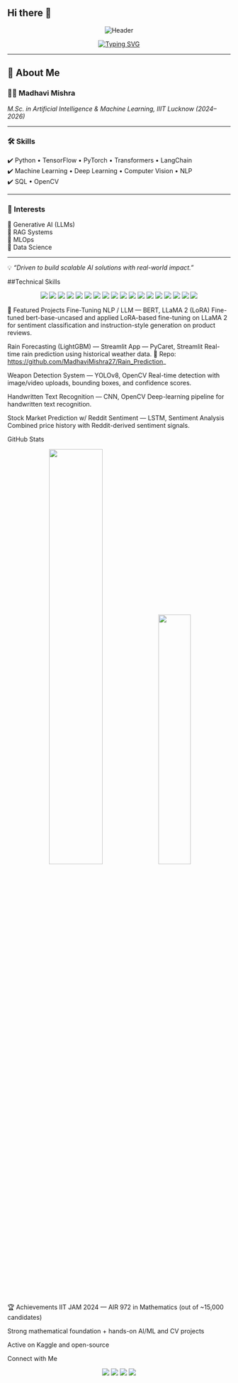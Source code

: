 ## Hi there 👋

<div align="center">

![Header](https://capsule-render.vercel.app/api?type=waving&color=0:1a2a6c,50:b21f1f,100:fdbb2d&height=200&section=header&text=Hi,%20I'm%20Madhavi%20Mishra!%20👋&fontSize=45&fontColor=ffffff&animation=fadeIn&fontAlignY=35)

[![Typing SVG](https://readme-typing-svg.demolab.com?font=JetBrains+Mono&weight=600&size=26&duration=3000&pause=1000&color=F5F5F5&center=true&vCenter=true&width=900&lines=M.Sc.+AI+ML+Candidate+%40+IIIT+Lucknow;Generative+AI+%7C+LangChain+%7C+LLMs+%7C+RAG;Machine+Learning+%26+Deep+Learning+Specialist;Computer+Vision+%26+NLP+Developer;Passionate+about+MLOps+%26+Data+Science;Always+Learning+and+Innovating)](https://git.io/typing-svg)

</div>

---

## 🚀 About Me  

### 👩‍💻 Madhavi Mishra  
*M.Sc. in Artificial Intelligence & Machine Learning, IIIT Lucknow (2024–2026)*  

---

### 🛠 Skills  
✔️ Python • TensorFlow • PyTorch • Transformers • LangChain  
✔️ Machine Learning • Deep Learning • Computer Vision • NLP  
✔️ SQL • OpenCV  

---

### 🎯 Interests  
🔹 Generative AI (LLMs)  
🔹 RAG Systems  
🔹 MLOps  
🔹 Data Science  

---

💡 *“Driven to build scalable AI solutions with real-world impact.”*


##Technical Skills
<p align="center"> <!-- Programming Languages --> <img src="https://img.shields.io/badge/Python-3776AB?style=for-the-badge&logo=python&logoColor=white" /> <img src="https://img.shields.io/badge/SQL-003B57?style=for-the-badge&logo=postgresql&logoColor=white" /> <img src="https://img.shields.io/badge/C-00599C?style=for-the-badge&logo=c&logoColor=white" /> <!-- AI/ML --> <img src="https://img.shields.io/badge/TensorFlow-FF6F00?style=for-the-badge&logo=tensorflow&logoColor=white" /> <img src="https://img.shields.io/badge/PyTorch-EE4C2C?style=for-the-badge&logo=pytorch&logoColor=white" /> <img src="https://img.shields.io/badge/Transformers-FFD21E?style=for-the-badge&logo=huggingface&logoColor=black" /> <img src="https://img.shields.io/badge/LangChain-121D33?style=for-the-badge&logo=chainlink&logoColor=white" /> <img src="https://img.shields.io/badge/Computer_Vision-5C3EE8?style=for-the-badge&logo=opencv&logoColor=white" /> <img src="https://img.shields.io/badge/NLP-6C63FF?style=for-the-badge&logo=apache%20spark&logoColor=white" /> <!-- Tools & Platforms -->  <img src="https://img.shields.io/badge/Google%20Colab-F9AB00?style=for-the-badge&logo=googlecolab&logoColor=white" /> <img src="https://img.shields.io/badge/Streamlit-FF4B4B?style=for-the-badge&logo=streamlit&logoColor=white" /> <img src="https://img.shields.io/badge/OpenCV-27338E?style=for-the-badge&logo=opencv&logoColor=white" /> <img src="https://img.shields.io/badge/ML-11557C?style=for-the-badge&logo=plotly&logoColor=white" /> <img src="https://img.shields.io/badge/DL-4B8BBE?style=for-the-badge&logo=python&logoColor=white" /> <img src="https://img.shields.io/badge/Git%20%26%20GitHub-181717?style=for-the-badge&logo=github&logoColor=white" /> <!-- Core Foundations --> <img src="https://img.shields.io/badge/Linear_Algebra-8E44AD?style=for-the-badge" /> <img src="https://img.shields.io/badge/Statistics-2E8B57?style=for-the-badge" /> <img src="https://img.shields.io/badge/DSA-0288D1?style=for-the-badge&logo=thealgorithms&logoColor=white" /> </p>

📂 Featured Projects
Fine-Tuning NLP / LLM — BERT, LLaMA 2 (LoRA)
Fine-tuned bert-base-uncased and applied LoRA-based fine-tuning on LLaMA 2 for sentiment classification and instruction-style generation on product reviews.

Rain Forecasting (LightGBM) — Streamlit App — PyCaret, Streamlit
Real-time rain prediction using historical weather data.
🔗 Repo: https://github.com/MadhaviMishra27/Rain_Prediction_

Weapon Detection System — YOLOv8, OpenCV
Real-time detection with image/video uploads, bounding boxes, and confidence scores.

Handwritten Text Recognition — CNN, OpenCV
Deep-learning pipeline for handwritten text recognition.

Stock Market Prediction w/ Reddit Sentiment — LSTM, Sentiment Analysis
Combined price history with Reddit-derived sentiment signals.

GitHub Stats
<div align="center"> <img width="49%" src="https://github-readme-stats.vercel.app/api?username=MadhaviMishra27&show_icons=true&theme=react&hide_border=true" /> <img width="38%" src="https://github-readme-stats.vercel.app/api/top-langs/?username=MadhaviMishra27&layout=compact&theme=react&hide_border=true" /> </div>

🏆 Achievements
IIT JAM 2024 — AIR 972 in Mathematics (out of ~15,000 candidates)

Strong mathematical foundation + hands-on AI/ML and CV projects

Active on Kaggle and open-source

Connect with Me
<p align="center"> <a href="https://www.linkedin.com/in/madhavi-mishra-a95304320/"><img src="https://img.shields.io/badge/LinkedIn-0A66C2?style=for-the-badge&logo=linkedin&logoColor=white" /></a> <a href="https://github.com/MadhaviMishra27"><img src="https://img.shields.io/badge/GitHub-181717?style=for-the-badge&logo=github&logoColor=white" /></a> <a href="mailto:madhavimishra2508@gmail.com"><img src="https://img.shields.io/badge/Email-D14836?style=for-the-badge&logo=gmail&logoColor=white" /></a> <a href="https://www.kaggle.com/madhavimishra27"><img src="https://img.shields.io/badge/Kaggle-20BEFF?style=for-the-badge&logo=kaggle&logoColor=white" /></a> </p> 

